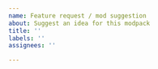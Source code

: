 ```yaml
---
name: Feature request / mod suggestion
about: Suggest an idea for this modpack
title: ''
labels: ''
assignees: ''

---
```

